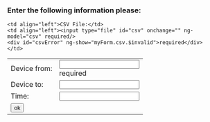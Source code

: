 

<html>

  <script src="https://ajax.googleapis.com/ajax/libs/angularjs/1.6.4/angular.min.js"></script> 
<script>
  function validateForm() {
    var csv = document.forms["myForm"]["csv"].value;
    // read CSV file content and save it to Tree
    
     
     
} 
  </script>
  
<body  ng-app="">  
 

<h3>Enter the following information please:</h3>

<form name="myForm">
  <table>
  <tr>
    
    <td align="left">CSV File:</td>
    <td align="left"><input type="file" id="csv" onchange="" ng-model="csv" required/>
    <div id="csvError" ng-show="myForm.csv.$invalid">required</div>
    </td>
    
  </tr>
  <tr>
    <td align="left">Device from: </td>
    <td align="left"><input type="text" name="from" ng-model="from" required>
      <div id="fromError" ng-show="myForm.from.$invalid">required</div></td>
  </tr>
    <tr><td align="left">Device to: </td><td align="left"><input type="text" name="to"></td></tr>
    <tr><td align="left">Time: </td><td align="left"><input type="text" name="time"></td></tr>
  
  <tr><td align="left" colspan="2"><input type="button" onclick="validateForm()" value="ok" /></td></tr>
  
  </table>
  
</form>
</body>
</html>
